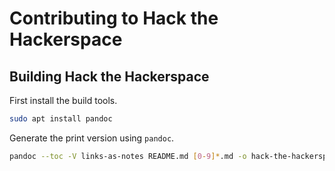 # Contributing to Hack the Hackerspace

## Building Hack the Hackerspace

First install the build tools.

```bash
sudo apt install pandoc
```

Generate the print version using `pandoc`.

```bash
pandoc --toc -V links-as-notes README.md [0-9]*.md -o hack-the-hackerspace.pdf
```
